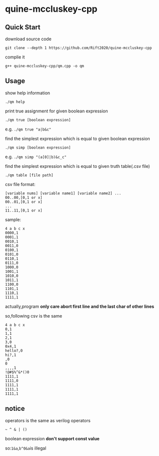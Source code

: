 # quine-mccluskey-cpp

## Quick Start

download source code

`git clone --depth 1 https://github.com/Rift2020/quine-mccluskey-cpp`

complie it

`g++ quine-mccluskey-cpp/qm.cpp -o qm`

## Usage

show help information

`./qm help`

print true assignment for given boolean expression

`./qm true [boolean expression]`

e.g. `./qm true "a|b&c"`

find the simplest expression which is equal to given boolean expression

`./qm simp [boolean expression]`

e.g. `./qm simp "(a[0]|b)&c_c"`

find the simplest expression which is equal to given truth table(.csv file)

`./qm table [file path]`



csv file format:

```
[variable nums] [variable name1] [variable name2] ...
00..00,[0,1 or x]
00..01,[0,1 or x]
...
11..11,[0,1 or x]
```

sample:

```
4 a b c x
0000,1
0001,1
0010,1
0011,0
0100,1
0101,0
0110,1
0111,0
1000,0
1001,1
1010,0
1011,1
1100,0
1101,1
1110,1
1111,1
```

actually,program **only care abort first line and the last char of other lines**

so,following csv is the same

```
4 a b c x
0,1
1,1
2,1
3,0
0x4,1
hello?,0
hi?,1
,0
0
,,,,1
!@#$%^&*()0
1111,1
1111,0
1111,1
1111,1
1111,1
```

## notice

operators is the same as verilog operators

`~ ^ & | ()`

boolean expression **don't support const value**

so:`1&a`,`b^0&a`is illegal

